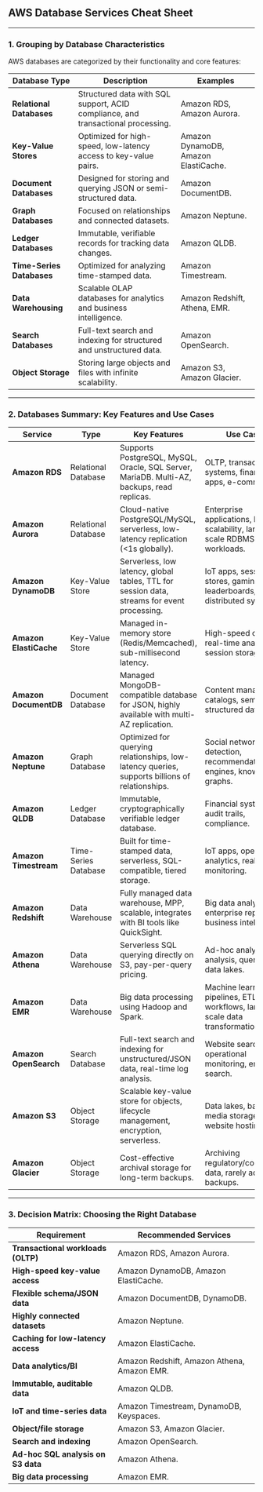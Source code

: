 ## **AWS Database Services Cheat Sheet**

---

### **1. Grouping by Database Characteristics**

AWS databases are categorized by their functionality and core features:

| **Database Type**         | **Description**                                                                  | **Examples**                         |
| ------------------------- | -------------------------------------------------------------------------------- | ------------------------------------ |
| **Relational Databases**  | Structured data with SQL support, ACID compliance, and transactional processing. | Amazon RDS, Amazon Aurora.           |
| **Key-Value Stores**      | Optimized for high-speed, low-latency access to key-value pairs.                 | Amazon DynamoDB, Amazon ElastiCache. |
| **Document Databases**    | Designed for storing and querying JSON or semi-structured data.                  | Amazon DocumentDB.                   |
| **Graph Databases**       | Focused on relationships and connected datasets.                                 | Amazon Neptune.                      |
| **Ledger Databases**      | Immutable, verifiable records for tracking data changes.                         | Amazon QLDB.                         |
| **Time-Series Databases** | Optimized for analyzing time-stamped data.                                       | Amazon Timestream.                   |
| **Data Warehousing**      | Scalable OLAP databases for analytics and business intelligence.                 | Amazon Redshift, Athena, EMR.        |
| **Search Databases**      | Full-text search and indexing for structured and unstructured data.              | Amazon OpenSearch.                   |
| **Object Storage**        | Storing large objects and files with infinite scalability.                       | Amazon S3, Amazon Glacier.           |

---

### **2. Databases Summary: Key Features and Use Cases**

| **Service**            | **Type**             | **Key Features**                                                                               | **Use Cases**                                                                |
| ---------------------- | -------------------- | ---------------------------------------------------------------------------------------------- | ---------------------------------------------------------------------------- |
| **Amazon RDS**         | Relational Database  | Supports PostgreSQL, MySQL, Oracle, SQL Server, MariaDB. Multi-AZ, backups, read replicas.     | OLTP, transactional systems, financial apps, e-commerce.                     |
| **Amazon Aurora**      | Relational Database  | Cloud-native PostgreSQL/MySQL, serverless, low-latency replication (<1s globally).             | Enterprise applications, high scalability, large-scale RDBMS workloads.      |
| **Amazon DynamoDB**    | Key-Value Store      | Serverless, low latency, global tables, TTL for session data, streams for event processing.    | IoT apps, session stores, gaming leaderboards, distributed systems.          |
| **Amazon ElastiCache** | Key-Value Store      | Managed in-memory store (Redis/Memcached), sub-millisecond latency.                            | High-speed caching, real-time analytics, session storage.                    |
| **Amazon DocumentDB**  | Document Database    | Managed MongoDB-compatible database for JSON, highly available with multi-AZ replication.      | Content management, catalogs, semi-structured data.                          |
| **Amazon Neptune**     | Graph Database       | Optimized for querying relationships, low-latency queries, supports billions of relationships. | Social networks, fraud detection, recommendation engines, knowledge graphs.  |
| **Amazon QLDB**        | Ledger Database      | Immutable, cryptographically verifiable ledger database.                                       | Financial systems, audit trails, compliance.                                 |
| **Amazon Timestream**  | Time-Series Database | Built for time-stamped data, serverless, SQL-compatible, tiered storage.                       | IoT apps, operational analytics, real-time monitoring.                       |
| **Amazon Redshift**    | Data Warehouse       | Fully managed data warehouse, MPP, scalable, integrates with BI tools like QuickSight.         | Big data analytics, enterprise reporting, business intelligence.             |
| **Amazon Athena**      | Data Warehouse       | Serverless SQL querying directly on S3, pay-per-query pricing.                                 | Ad-hoc analysis, log analysis, querying data lakes.                          |
| **Amazon EMR**         | Data Warehouse       | Big data processing using Hadoop and Spark.                                                    | Machine learning pipelines, ETL workflows, large-scale data transformations. |
| **Amazon OpenSearch**  | Search Database      | Full-text search and indexing for unstructured/JSON data, real-time log analysis.              | Website search, operational monitoring, enterprise search.                   |
| **Amazon S3**          | Object Storage       | Scalable key-value store for objects, lifecycle management, encryption, serverless.            | Data lakes, backups, media storage, static website hosting.                  |
| **Amazon Glacier**     | Object Storage       | Cost-effective archival storage for long-term backups.                                         | Archiving regulatory/compliance data, rarely accessed backups.               |

---

### **3. Decision Matrix: Choosing the Right Database**

| **Requirement**                    | **Recommended Services**                    |
| ---------------------------------- | ------------------------------------------- |
| **Transactional workloads (OLTP)** | Amazon RDS, Amazon Aurora.                  |
| **High-speed key-value access**    | Amazon DynamoDB, Amazon ElastiCache.        |
| **Flexible schema/JSON data**      | Amazon DocumentDB, DynamoDB.                |
| **Highly connected datasets**      | Amazon Neptune.                             |
| **Caching for low-latency access** | Amazon ElastiCache.                         |
| **Data analytics/BI**              | Amazon Redshift, Amazon Athena, Amazon EMR. |
| **Immutable, auditable data**      | Amazon QLDB.                                |
| **IoT and time-series data**       | Amazon Timestream, DynamoDB, Keyspaces.     |
| **Object/file storage**            | Amazon S3, Amazon Glacier.                  |
| **Search and indexing**            | Amazon OpenSearch.                          |
| **Ad-hoc SQL analysis on S3 data** | Amazon Athena.                              |
| **Big data processing**            | Amazon EMR.                                 |
